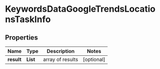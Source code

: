 # KeywordsDataGoogleTrendsLocationsTaskInfo


## Properties

| Name | Type | Description | Notes |
|------------ | ------------- | ------------- | -------------|
**result** | **List<KeywordsDataGoogleTrendsLocationsResultInfo>** | array of results |[optional]|